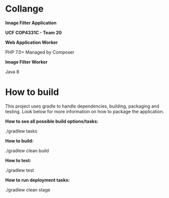 # Collange
**Image Filter Application**

**UCF COP4331C - Team 20**



**Web Application Worker**

PHP 7.0+ Managed by Composer


**Image Filter Worker**

Java 8


# How to build
This project uses gradle to handle dependencies, building, packaging and testing. Look below for more information on how to package the application.

**How to see all possible build options/tasks:**

./gradlew tasks

**How to build:**

./gradlew clean build

**How to test:**

./gradlew test

**How to run deployment tasks:**

./gradlew clean stage
